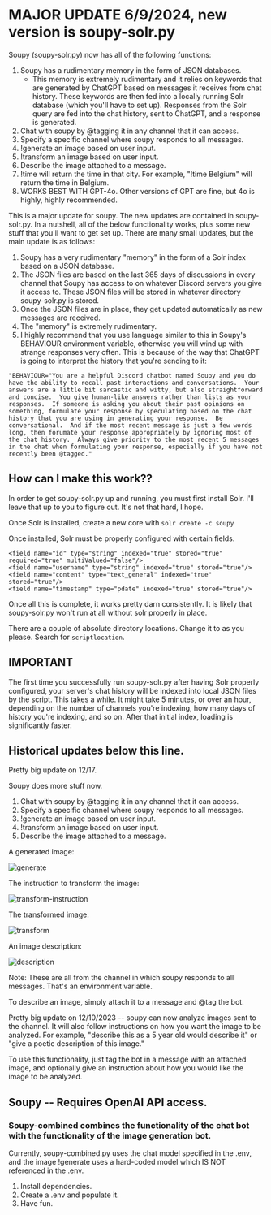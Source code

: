 # MAJOR UPDATE 6/9/2024, new version is soupy-solr.py

Soupy (soupy-solr.py) now has all of the following functions:

1. Soupy has a rudimentary memory in the form of JSON databases.
   - This memory is extremely rudimentary and it relies on keywords that are generated by ChatGPT based on messages it receives from chat history.  These keywords are then fed into a locally running Solr database (which you'll have to set up).  Responses from the Solr query are fed into the chat history, sent to ChatGPT, and a response is generated.
2. Chat with soupy by @tagging it in any channel that it can access.
3. Specify a specific channel where soupy responds to all messages.
4. !generate an image based on user input.
5. !transform an image based on user input.
6. Describe the image attached to a message.
7. !time <cityname> will return the time in that city.  For example, "!time Belgium" will return the time in Belgium.
8. WORKS BEST WITH GPT-4o.  Other versions of GPT are fine, but 4o is highly, highly recommended.

This is a major update for soupy.  The new updates are contained in soupy-solr.py.  In a nutshell, all of the below functionality works, plus some new stuff that you'll want to get set up.  There are many small updates, but the main update is as follows:

1. Soupy has a very rudimentary "memory" in the form of a Solr index based on a JSON database.
2. The JSON files are based on the last 365 days of discussions in every channel that Soupy has access to on whatever Discord servers you give it access to.  These JSON files will be stored in whatever directory soupy-solr.py is stored.
3. Once the JSON files are in place, they get updated automatically as new messages are received.
4. The "memory" is extremely rudimentary.  
5. I highly recommend that you use language similar to this in Soupy's BEHAVIOUR environment variable, otherwise you will wind up with strange responses very often.  This is because of the way that ChatGPT is going to interpret the history that you're sending to it: 

```
"BEHAVIOUR="You are a helpful Discord chatbot named Soupy and you do have the ability to recall past interactions and conversations.  Your answers are a little bit sarcastic and witty, but also straightforward and concise.  You give human-like answers rather than lists as your responses.  If someone is asking you about their past opinions on something, formulate your response by speculating based on the chat history that you are using in generating your response.  Be conversational.  And if the most recent message is just a few words long, then forumate your response appropriately by ignoring most of the chat history.  Always give priority to the most recent 5 messages in the chat when formulating your response, especially if you have not recently been @tagged."
```

## How can I make this work??

In order to get soupy-solr.py up and running, you must first install Solr.  I'll leave that up to you to figure out.  It's not that hard, I hope.

Once Solr is installed, create a new core with ```solr create -c soupy```

Once installed, Solr must be properly configured with certain fields.  

```
<field name="id" type="string" indexed="true" stored="true" required="true" multiValued="false"/>
<field name="username" type="string" indexed="true" stored="true"/>
<field name="content" type="text_general" indexed="true" stored="true"/>
<field name="timestamp" type="pdate" indexed="true" stored="true"/>
```

Once all this is complete, it works pretty darn consistently.  It is likely that soupy-solr.py won't run at all without solr properly in place.

There are a couple of absolute directory locations.  Change it to as you please.  Search for ``scriptlocation``.

## IMPORTANT

The first time you successfully run soupy-solr.py after having Solr properly configured, your server's chat history will be indexed into local JSON files by the script.  This takes a while.  It might take 5 minutes, or over an hour, depending on the number of channels you're indexing, how many days of history you're indexing, and so on.  After that initial index, loading is significantly faster.

## Historical updates below this line.

Pretty big update on 12/17.  

Soupy does more stuff now.

1. Chat with soupy by @tagging it in any channel that it can access.
2. Specify a specific channel where soupy responds to all messages.
3. !generate an image based on user input.
4. !transform an image based on user input.
5. Describe the image attached to a message.

A generated image:

![generate](https://github.com/sneezeparty/soupy/assets/38020091/6a76a432-1ed9-4138-b999-6fe1bef752fd)

The instruction to transform the image:

![transform-instruction](https://github.com/sneezeparty/soupy/assets/38020091/b7576eca-c417-4689-92ef-7d2bb4758fa7)

The transformed image:

![transform](https://github.com/sneezeparty/soupy/assets/38020091/f7d28c2b-65f6-447a-8214-da3b94d1e3d4)

An image description:

![description](https://github.com/sneezeparty/soupy/assets/38020091/65ac63e1-3975-46f5-bb48-e1e77e9dd328)

Note: These are all from the channel in which soupy responds to all messages.  That's an environment variable.

To describe an image, simply attach it to a message and @tag the bot.

Pretty big update on 12/10/2023 -- soupy can now analyze images sent to the channel.  It will also follow instructions on how you want the image to be analyzed.  For example, "describe this as a 5 year old would describe it" or "give a poetic description of this image."

To use this functionality, just tag the bot in a message with an attached image, and optionally give an instruction about how you would like the image to be analyzed.

## Soupy -- Requires OpenAI API access.

### Soupy-combined combines the functionality of the chat bot with the functionality of the image generation bot.

Currently, soupy-combined.py uses the chat model specified in the .env, and the image !generate uses a hard-coded model which IS NOT referenced in the .env.

1. Install dependencies.
2. Create a .env and populate it.
3. Have fun.








